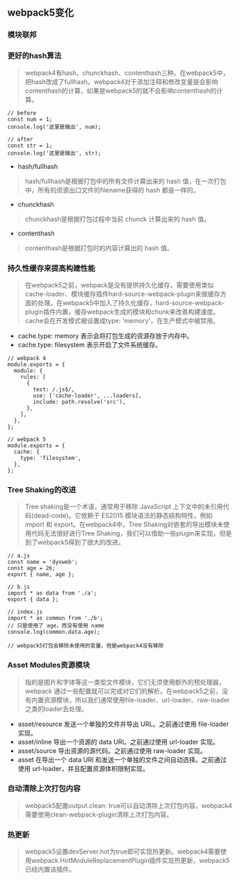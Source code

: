 ## webpack5变化
### 模块联邦
### 更好的hash算法
> webpack4有hash、chunckhash、contenthash三种。在webpack5中，把hash改成了fullhash。webpack4对于添加注释和修改变量是会影响contenthash的计算，如果是webpack5的就不会影响contenthash的计算。

```
// before
const num = 1;
console.log('这里是输出', num);

// after
const str = 1;
console.log('这里是输出', str);
```
- hash/fullhash
> hash/fullhash是根据打包中的所有文件计算出来的 hash 值，在一次打包中，所有的资源出口文件的filename获得的 hash 都是一样的。

- chunckhash
> chunckhash是根据打包过程中当前 chunck 计算出来的 hash 值。

- contenthash
> contenthash是根据打包时的内容计算出的 hash 值。

### 持久性缓存来提高构建性能
> 在webpack5之前，webpack是没有提供持久化缓存，需要使用类似cache-loader、模块缓存插件hard-source-webpack-plugin来做缓存方面的处理。在webpack5中加入了持久化缓存，hard-source-webpack-plugin插件内置，缓存webpack生成的模块和chunk来改善构建速度。cache会在开发模式被设置成type: 'memory'，在生产模式中被禁用。

- cache.type: memory 表示会将打包生成的资源存放于内存中。
- cache.type: filesystem 表示开启了文件系统缓存。
```
// webpack 4
module.exports = {
  module: {
    rules: [
      {
        test: /.js$/,
        use: ['cache-loader', ...loaders],
        include: path.resolve('src'),
      },
    ],
  },
};

// webpack 5
module.exports = {
  cache: {
    type: 'filesystem',
  },
};
```
### Tree Shaking的改进
> Tree shaking是一个术语，通常用于移除 JavaScript 上下文中的未引用代码(dead-code)。它依赖于 ES2015 模块语法的静态结构特性，例如 import 和 export。在webpack4中，Tree Shaking对嵌套的导出模块未使用代码无法很好进行Tree Shaking，我们可以借助一些plugin来实现，但是到了webpack5得到了很大的改进。

```
// a.js
const name = 'dyxweb';
const age = 26;
export { name, age };

// b.js
import * as data from './a';
export { data };

// index.js
import * as common from './b';
// 只是使用了 age，而没有使用 name
console.log(common.data.age);

// webpack5打包会移除未使用的变量，但是webpack4没有移除
```
### Asset Modules资源模块
> 指的是图片和字体等这一类型文件模块，它们无须使用额外的预处理器，webpack 通过一些配置就可以完成对它们的解析。在webpack5之前，没有内置资源模块，所以我们通常使用file-loader、url-loader、raw-loader之类的loader去处理。

- asset/resource 发送一个单独的文件并导出 URL。之前通过使用 file-loader 实现。
- asset/inline 导出一个资源的 data URI。之前通过使用 url-loader 实现。
- asset/source 导出资源的源代码。之前通过使用 raw-loader 实现。
- asset 在导出一个 data URI 和发送一个单独的文件之间自动选择。之前通过使用 url-loader，并且配置资源体积限制实现。

### 自动清除上次打包内容
> webpack5配置output.clean: true可以自动清除上次打包内容。webpack4需要使用clean-webpack-plugin清除上次打包内容。

### 热更新
> webpack5设置devServer.hot为true即可实现热更新。webpack4需要使用webpack.HotModuleReplacementPlugin插件实现热更新，webpack5已经内置该插件。
